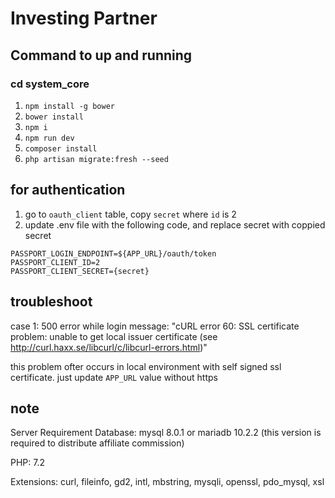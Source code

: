 # Investing Partner

## Command to up and running

### cd system_core
1. ``` npm install -g bower ```
2. ``` bower install ```
3. ``` npm i ```
4. ``` npm run dev ```
4. ``` composer install ```
5. ``` php artisan migrate:fresh --seed ```

## for authentication
1. go to ``` oauth_client ``` table, copy ``` secret ``` where ``` id ``` is 2
2. update .env file with the following code, and replace secret with coppied secret
```
PASSPORT_LOGIN_ENDPOINT=${APP_URL}/oauth/token
PASSPORT_CLIENT_ID=2
PASSPORT_CLIENT_SECRET={secret}
```

## troubleshoot
case 1: 500 error while login
message: "cURL error 60: SSL certificate problem: unable to get local issuer certificate (see http://curl.haxx.se/libcurl/c/libcurl-errors.html)"

this problem ofter occurs in local environment with self signed ssl certificate. just update ``` APP_URL ``` value without https

## note
Server Requirement
Database: mysql 8.0.1 or mariadb 10.2.2 (this version is required to distribute affiliate commission)

PHP: 7.2

Extensions: curl, fileinfo, gd2, intl, mbstring, mysqli, openssl, pdo_mysql, xsl